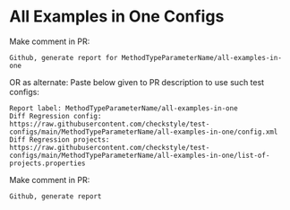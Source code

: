 # All Examples in One Configs
Make comment in PR:
```
Github, generate report for MethodTypeParameterName/all-examples-in-one
```
OR as alternate:
Paste below given to PR description to use such test configs:
```
Report label: MethodTypeParameterName/all-examples-in-one
Diff Regression config: https://raw.githubusercontent.com/checkstyle/test-configs/main/MethodTypeParameterName/all-examples-in-one/config.xml
Diff Regression projects: https://raw.githubusercontent.com/checkstyle/test-configs/main/MethodTypeParameterName/all-examples-in-one/list-of-projects.properties
```
Make comment in PR:
```
Github, generate report
```
